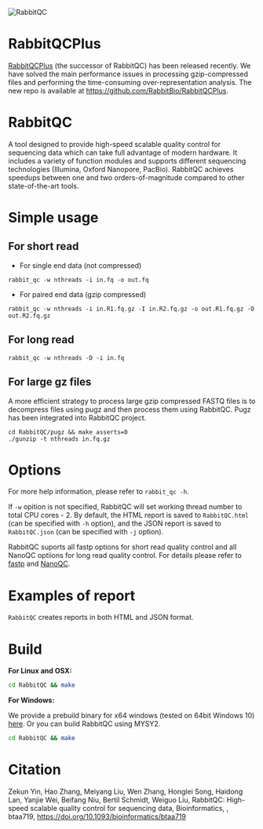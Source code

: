 ![RabbitQC](qc.png)

# RabbitQCPlus
[RabbitQCPlus](https://github.com/RabbitBio/RabbitQCPlus) (the successor of RabbitQC) has been released recently. We have solved the main performance issues in processing gzip-compressed files and performing the time-consuming over-representation analysis. The new repo is available at https://github.com/RabbitBio/RabbitQCPlus.

# RabbitQC
A tool designed to provide high-speed scalable quality control for sequencing data which can take full advantage of modern hardware.
It includes a variety of function modules and supports different sequencing technologies (Illumina, Oxford Nanopore, PacBio). RabbitQC achieves speedups between one and two orders-of-magnitude compared to other state-of-the-art tools.

# Simple usage
## For short read
* For single end data (not compressed)
```
rabbit_qc -w nthreads -i in.fq -o out.fq
```
* For paired end data (gzip compressed)
```
rabbit_qc -w nthreads -i in.R1.fq.gz -I in.R2.fq.gz -o out.R1.fq.gz -O out.R2.fq.gz
```
## For long read
```
rabbit_qc -w nthreads -D -i in.fq
```

## For large gz files
A more efficient strategy to process large gzip compressed FASTQ files is to decompress files using pugz and then process them using RabbitQC. Pugz has been integrated into RabbitQC project.

```
cd RabbitQC/pugz && make asserts=0
./gunzip -t nthreads in.fq.gz
```

# Options
For more help information, please refer to `rabbit_qc -h`.

If `-w` opition is not specified, RabbitQC will set working thread number to total CPU cores - 2.
By default, the HTML report is saved to `RabbitQC.html` (can be specified with `-h` option), and the JSON report is saved to `RabbitQC.json` (can be specified with `-j` option).

RabbitQC suports all fastp options for short read quality control and all NanoQC optiions for long read quality control. For details please refer to [fastp](https://github.com/OpenGene/fastp) and [NanoQC](https://github.com/wdecoster/nanoQC).

# Examples of report
`RabbitQC` creates reports in both HTML and JSON format.

# Build

**For Linux and OSX:**

```bash
cd RabbitQC && make
```
**For Windows:**

We provide a prebuild binary for x64 windows (tested on 64bit Windows 10) [here](https://github.com/ZekunYin/RabbitQC/releases). Or you can build RabbitQC using MYSY2.

```bash
cd RabbitQC && make
```



# Citation

Zekun Yin, Hao Zhang, Meiyang Liu, Wen Zhang, Honglei Song, Haidong Lan, Yanjie Wei, Beifang Niu, Bertil Schmidt, Weiguo Liu, RabbitQC: High-speed scalable quality control for sequencing data, Bioinformatics, , btaa719, https://doi.org/10.1093/bioinformatics/btaa719
<!--

## If you use RabbitQC for short read quality control please cite:

Shifu Chen, Yanqing Zhou, Yaru Chen, Jia Gu; fastp: an ultra-fast all-in-one FASTQ preprocessor, Bioinformatics, Volume 34, Issue 17, 1 September 2018, Pages i884–i890, https://doi.org/10.1093/bioinformatics/bty560

## If you use RabbitQC for long read quality control please cite:

De Coster W, D’Hert S, Schultz D T, et al. NanoPack: visualizing and processing long-read sequencing data[J]. Bioinformatics, 2018, 34(15): 2666-2669.
-->
